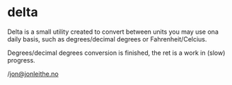 # delta

Delta is a small utility created to convert between units you may use ona daily basis, such as degrees/decimal degrees or Fahrenheit/Celcius.

Degrees/decimal degrees conversion is finished, the ret is a work in (slow) progress.

/jon@jonleithe.no
